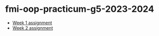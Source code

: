# fmi-oop-practicum-g5-2023-2024

- [Week 1 assignment](https://classroom.github.com/a/YxRz44vI)
- [Week 2 assignment](https://classroom.github.com/a/GNjO0pnZ)
